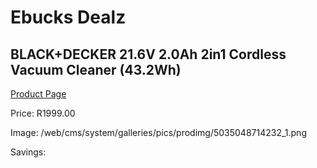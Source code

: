 
# Ebucks Dealz
## BLACK+DECKER 21.6V 2.0Ah 2in1 Cordless Vacuum Cleaner (43.2Wh)
[Product Page](https://www.ebucks.com/web/shop/productSelected.do?prodId=1069273296&catId=998409624)

Price: R1999.00

Image: /web/cms/system/galleries/pics/prodimg/5035048714232_1.png

Savings: 


	